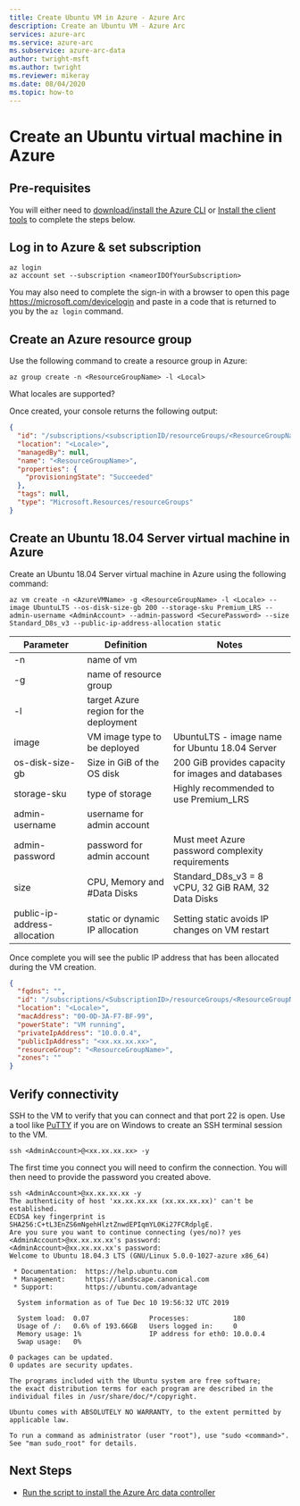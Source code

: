 ```yaml
---
title: Create Ubuntu VM in Azure - Azure Arc
description: Create an Ubuntu VM - Azure Arc
services: azure-arc
ms.service: azure-arc
ms.subservice: azure-arc-data
author: twright-msft
ms.author: twright
ms.reviewer: mikeray
ms.date: 08/04/2020
ms.topic: how-to
---
```


# Create an Ubuntu virtual machine in Azure

## Pre-requisites

You will either need to [download/install the Azure CLI](/cli/azure/install-azure-cli) or [Install the client tools](install-client-tools.md) to complete the steps below.

## Log in to Azure & set subscription

```console
az login
az account set --subscription <nameorIDOfYourSubscription>
```

You may also need to complete the sign-in with a browser to open this page https://microsoft.com/devicelogin and paste in a code that is returned to you by the `az login` command.

## Create an Azure resource group

Use the following command to create a resource group in Azure:

```console
az group create -n <ResourceGroupName> -l <Local>
```

What locales are supported?

Once created, your console returns the following output:

```json
{
  "id": "/subscriptions/<subscriptionID/resourceGroups/<ResourceGroupName>",
  "location": "<Locale>",
  "managedBy": null,
  "name": "<ResourceGroupName>",
  "properties": {
    "provisioningState": "Succeeded"
  },
  "tags": null,
  "type": "Microsoft.Resources/resourceGroups"
}
```

## Create an Ubuntu 18.04 Server virtual machine in Azure

Create an Ubuntu 18.04 Server virtual machine in Azure using the following command:

```console
az vm create -n <AzureVMName> -g <ResourceGroupName> -l <Locale> --image UbuntuLTS --os-disk-size-gb 200 --storage-sku Premium_LRS --admin-username <AdminAccount> --admin-password <SecurePassword> --size Standard_D8s_v3 --public-ip-address-allocation static
```

| Parameter       | Definition                             | Notes                                                |
| --------------- | -------------------------------------- | ---------------------------------------------------- |
| -n              | name of vm                             |                                                      |
| -g              | name of resource group                 |                                                      |
| -l              | target Azure region for the deployment |                                                      |
| image           | VM image type to be deployed           | UbuntuLTS - image name for Ubuntu 18.04 Server       |
| os-disk-size-gb | Size in GiB of the OS disk             | 200 GiB provides capacity for images and databases   |
| storage-sku     | type of storage                        | Highly recommended to use Premium_LRS                |
| admin-username  | username for admin account             |                                                      |
| admin-password  | password for admin account             | Must meet Azure password complexity requirements     |
| size            | CPU, Memory and #Data Disks            | Standard_D8s_v3 = 8 vCPU, 32 GiB RAM, 32 Data Disks  |
| public-ip-address-allocation | static or dynamic IP allocation | Setting static avoids IP changes on VM restart |

Once complete you will see the public IP address that has been allocated during the VM creation.

```json
{
  "fqdns": "",
  "id": "/subscriptions/<SubscriptionID>/resourceGroups/<ResourceGroupName>/providers/Microsoft.Compute/virtualMachines/<AzureVMName>",
  "location": "<Locale>",
  "macAddress": "00-0D-3A-F7-BF-99",
  "powerState": "VM running",
  "privateIpAddress": "10.0.0.4",
  "publicIpAddress": "<xx.xx.xx.xx>",
  "resourceGroup": "<ResourceGroupName>",
  "zones": ""
}
```

## Verify connectivity

SSH to the VM to verify that you can connect and that port 22 is open.  Use a tool like [PuTTY](https://www.putty.org/) if you are on Windows to create an SSH terminal session to the VM.

```console
ssh <AdminAccount>@<xx.xx.xx.xx> -y
```

The first time you connect you will need to confirm the connection. You will then need to provide the password you created above.

```console
ssh <AdminAccount>@xx.xx.xx.xx -y
The authenticity of host 'xx.xx.xx.xx (xx.xx.xx.xx)' can't be established.
ECDSA key fingerprint is SHA256:C+tL3EnZS6mNgehHlztZnwdEPIqmYL0Ki27FCRdplgE.
Are you sure you want to continue connecting (yes/no)? yes
<AdminAccount>@xx.xx.xx.xx's password: 
<AdminAccount>@xx.xx.xx.xx's password: 
Welcome to Ubuntu 18.04.3 LTS (GNU/Linux 5.0.0-1027-azure x86_64)

 * Documentation:  https://help.ubuntu.com
 * Management:     https://landscape.canonical.com
 * Support:        https://ubuntu.com/advantage

  System information as of Tue Dec 10 19:56:32 UTC 2019

  System load:  0.07               Processes:           180
  Usage of /:   0.6% of 193.66GB   Users logged in:     0
  Memory usage: 1%                 IP address for eth0: 10.0.0.4
  Swap usage:   0%

0 packages can be updated.
0 updates are security updates.

The programs included with the Ubuntu system are free software;
the exact distribution terms for each program are described in the
individual files in /usr/share/doc/*/copyright.

Ubuntu comes with ABSOLUTELY NO WARRANTY, to the extent permitted by
applicable law.

To run a command as administrator (user "root"), use "sudo <command>".
See "man sudo_root" for details.
```

## Next Steps

- [Run the script to install the Azure Arc data controller](kickstarter-install.md)
